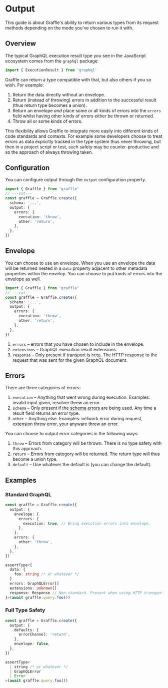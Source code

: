 # Output

<!--@include: @/_snippets/example-links/output.md-->

This guide is about Graffle's ability to return various types from its request methods depending on the mode you've chosen to run it with.

## Overview

The typical GraphQL execution result type you see in the JavaScript ecosystem comes from the `graphql` package:

```ts twoslash
import { ExecutionResult } from 'graphql'
```

Graffle can return a type compatible with that, but also others if you so wish. For example:

1. Return the data directly without an envelope.
1. Return (instead of throwing) errors in addition to the successful result (thus return type becomes a union).
1. Return an envelope _and_ place some or all kinds of errors into the `errors` field whilst having other kinds of errors either be thrown or returned.
1. Throw all or some kinds of errors.

This flexibility allows Graffle to integrate more easily into different kinds of code standards and contexts. For example some developers choose to treat errors as data explicitly tracked in the type system thus never throwing, but then in a project script or test, such safety may be counter-productive and so the approach of always throwing taken.

## Configuration

You can configure output through the `output` configuration property.

```ts twoslash
import { Graffle } from 'graffle'
// ---cut---
const graffle = Graffle.create({
  schema: '...',
  output: {
    errors: {
      execution: 'throw',
      other: 'return',
    },
  },
})
```

## Envelope

You can choose to use an envelope. When you use an envelope the data will be returned nested in a `data` property adjacent to other metadata properties within the envelop. You can choose to put kinds of errors into the envelope as well.

```ts twoslash
import { Graffle } from 'graffle'
// ---cut---
const graffle = Graffle.create({
  schema: '...',
  output: {
    errors: {
      execution: 'throw',
      other: 'return',
    },
  },
})
```

1. `errors` – errors that you have chosen to include in the envelope.
2. `extensions` – GraphQL execution result extensions.
3. `response` – Only present if [transport](#link-todo) is `http`. The HTTP response to the request that was sent for the given GraphQL document.

## Errors

There are three categories of errors:

1. `execution` – Anything that went wrong during execution. Examples: invalid input given, resolver threw an error.
2. `schema` – Only present if the [schema errors](#schema-errors) are being used. Any time a result field returns an error type.
3. `other` – Anything else. Examples: network error during request, extension threw error, your anyware threw an error.

You can choose to output error categories in the following ways:

1. `throw` – Errors from category will be thrown. There is no type safety with this approach.
2. `return` – Errors from category will be returned. The return type will thus become a union type.
3. `default` – Use whatever the default is (you can change the default).

## Examples

### Standard GraphQL

```ts
const graffle = Graffle.create({
  output: {
    envelope: {
      errors: {
        execution: true, // Bring execution errors into envelope.
      },
    },
    errors: {
      other: 'throw',
    },
  },
})

assertType<{
  data: {
    foo: string /* or whatever */
  }
  errors: GraphQLError[]
  extensions: unknown[]
  response: Response // Non-standard. Present when using HTTP transport.
}>(await graffle.query.foo())
```

### Full Type Safety

```ts
const graffle = Graffle.create({
  output: {
    defaults: {
      errorChannel: 'return',
    },
    envelope: false,
  },
})

assertType<
  | string /* or whatever */
  | GraphQLError
  | Error
>(await graffle.query.foo())
```
